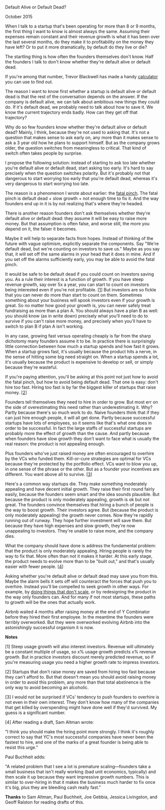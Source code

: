 Default Alive or Default Dead?

October 2015  
  
When I talk to a startup that's been operating for more than 8 or
9 months, the first thing I want to know is almost always the same.
Assuming their expenses remain constant and their revenue growth
is what it has been over the last several months, do they make it to
profitability on the money they have left? Or to put it more
dramatically, by default do they live or die?  
  
The startling thing is how often the founders themselves don't know.
Half the founders I talk to don't know whether they're default alive
or default dead.  
  
If you're among that number, Trevor Blackwell has made a handy
[calculator](http://growth.tlb.org/#) you can use to find out.  
  
The reason I want to know first whether a startup is default alive
or default dead is that the rest of the conversation depends on the
answer. If the company is default alive, we can talk about ambitious
new things they could do. If it's default dead, we probably need
to talk about how to save it. We know the current trajectory ends
badly. How can they get off that trajectory?  
  
Why do so few founders know whether they're default alive or default
dead? Mainly, I think, because they're not used to asking that.
It's not a question that makes sense to ask early on, any more than
it makes sense to ask a 3 year old how he plans to support
himself. But as the company grows older, the question switches from
meaningless to critical. That kind of switch often takes people
by surprise.  
  
I propose the following solution: instead of starting to ask too
late whether you're default alive or default dead, start asking too
early. It's hard to say precisely when the question switches
polarity. But it's probably not that dangerous to start worrying
too early that you're default dead, whereas it's very dangerous to
start worrying too late.  
  
The reason is a phenomenon I wrote about earlier: the
[fatal pinch](pinch.html).
The fatal pinch is default dead + slow growth + not enough
time to fix it. And the way founders end up in it is by not realizing
that's where they're headed.  
  
There is another reason founders don't ask themselves whether they're
default alive or default dead: they assume it will be easy to raise
more money. But that assumption is often false, and worse still, the
more you depend on it, the falser it becomes.  
  
Maybe it will help to separate facts from hopes. Instead of thinking
of the future with vague optimism, explicitly separate the components.
Say "We're default dead, but we're counting on investors to save
us." Maybe as you say that, it will set off the same alarms in your
head that it does in mine. And if you set off the alarms sufficiently
early, you may be able to avoid the fatal pinch.  
  
It would be safe to be default dead if you could count on investors
saving you. As a rule their interest is a function of
growth. If you have steep revenue growth, say over 5x a year, you
can start to count on investors being interested even if you're not
profitable.
[[1](#f1n)]
But investors are so fickle that you can never
do more than start to count on them. Sometimes something about your
business will spook investors even if your growth is great. So no
matter how good your growth is, you can never safely treat fundraising
as more than a plan A. You should always have a plan B as well: you
should know (as in write down) precisely what you'll need to do to
survive if you can't raise more money, and precisely when you'll 
have to switch to plan B if plan A isn't working.  
  
In any case, growing fast versus operating cheaply is far from the
sharp dichotomy many founders assume it to be. In practice there
is surprisingly little connection between how much a startup spends
and how fast it grows. When a startup grows fast, it's usually
because the product hits a nerve, in the sense of hitting some big
need straight on. When a startup spends a lot, it's usually because
the product is expensive to develop or sell, or simply because
they're wasteful.  
  
If you're paying attention, you'll be asking at this point not just
how to avoid the fatal pinch, but how to avoid being default dead.
That one is easy: don't hire too fast. Hiring too fast is by far
the biggest killer of startups that raise money.
[[2](#f2n)]  
  
Founders tell themselves they need to hire in order to grow. But
most err on the side of overestimating this need rather than
underestimating it. Why? Partly because there's so much work to
do. Naive founders think that if they can just hire enough
people, it will all get done. Partly because successful startups have
lots of employees, so it seems like that's what one does in order
to be successful. In fact the large staffs of successful startups
are probably more the effect of growth than the cause. And
partly because when founders have slow growth they don't want to
face what is usually the real reason: the product is not appealing
enough.  
  
Plus founders who've just raised money are often encouraged to
overhire by the VCs who funded them. Kill-or-cure strategies are
optimal for VCs because they're protected by the portfolio effect.
VCs want to blow you up, in one sense of the phrase or the other.
But as a founder your incentives are different. You want above all
to survive.
[[3](#f3n)]  
  
Here's a common way startups die. They make something moderately
appealing and have decent initial growth. They raise their first
round fairly easily, because the founders seem smart and the idea
sounds plausible. But because the product is only moderately
appealing, growth is ok but not great. The founders convince
themselves that hiring a bunch of people is the way to boost growth.
Their investors agree. But (because the product is only moderately
appealing) the growth never comes. Now they're rapidly running out
of runway. They hope further investment will save them. But because
they have high expenses and slow growth, they're now unappealing
to investors. They're unable to raise more, and the company dies.  
  
What the company should have done is address the fundamental problem:
that the product is only moderately appealing. Hiring people is
rarely the way to fix that. More often than not it makes it harder.
At this early stage, the product needs to evolve more than to be
"built out," and that's usually easier with fewer people.
[[4](#f4n)]  
  
Asking whether you're default alive or default dead may save you
from this. Maybe the alarm bells it sets off will counteract the
forces that push you to overhire. Instead you'll be compelled to
seek growth in other ways. For example, by [doing
things that don't scale](ds.html), or by redesigning the product in the
way only founders can.
And for many if not most startups, these paths to growth will be
the ones that actually work.  
  
Airbnb waited 4 months after raising money at the end of Y Combinator
before they hired their first employee. In the meantime the founders
were terribly overworked. But they were overworked evolving Airbnb
into the astonishingly successful organism it is now.  
  
  
  
  
  
**Notes**  
  
[1]
Steep usage growth will also interest investors. Revenue
will ultimately be a constant multiple of usage, so x% usage growth
predicts x% revenue growth. But in practice investors discount
merely predicted revenue, so if you're measuring usage you need a
higher growth rate to impress investors.  
  
[2]
Startups that don't raise money are saved from hiring too
fast because they can't afford to. But that doesn't mean you should
avoid raising money in order to avoid this problem, any more than
that total abstinence is the only way to avoid becoming an alcoholic.  
  
[3]
I would not be surprised if VCs' tendency to push founders
to overhire is not even in their own interest. They don't know how
many of the companies that get killed by overspending might have
done well if they'd survived. My guess is a significant number.  
  
[4]
After reading a draft, Sam Altman wrote:  
  
"I think you should make the hiring point more strongly. I think
it's roughly correct to say that YC's most successful companies
have never been the fastest to hire, and one of the marks of a great
founder is being able to resist this urge."  
  
Paul Buchheit adds:  
  
"A related problem that I see a lot is premature scaling—founders
take a small business that isn't really working (bad unit economics,
typically) and then scale it up because they want impressive growth
numbers. This is similar to over-hiring in that it makes the business
much harder to fix once it's big, plus they are bleeding cash really
fast."  
  

**Thanks** to Sam Altman, Paul Buchheit, Joe Gebbia, Jessica Livingston,
and Geoff Ralston for reading drafts of this.  
  
